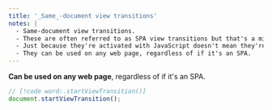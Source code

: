 ```yaml
---
title: '_Same_-document view transitions'
notes: |
  - Same-document view transitions.
  - These are often referred to as SPA view transitions but that's a misnomer.
  - Just because they're activated with JavaScript doesn't mean they're only for SPAs.
  - They can be used on any web page, regardless of if it's an SPA.
---
```


**Can be used on any web page**, regardless of if it's an SPA.

```js
// [!code word:.startViewTransition()]
document.startViewTransition();
```
